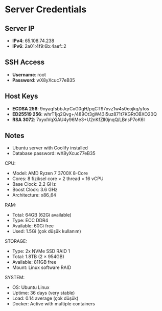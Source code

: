 # Server Credentials

## Server IP
- **IPv4**: 65.108.74.238
- **IPv6**: 2a01:4f9:6b:4aef::2

## SSH Access
- **Username**: root
- **Password**: wX8yXcuc77eB35

## Host Keys
- **ECDSA 256**: 9nyaqfsbbJqrCxG0gH/pqCT97xvz1w4s0eojkq/yfos
- **ED25519 256**: whrT1jq2Qvg+/489Ot3gW43i5uz871t7KGRtOBXO20Q
- **RSA 3072**: 7xyxlVqXiAU4y96Me3+U2nKfZlI0jnqQ/LBnsP7oK6I

## Notes
- Ubuntu server with Coolify installed
- Database password: wX8yXcuc77eB35




 CPU:
  - Model: AMD Ryzen 7 3700X 8-Core
  - Cores: 8 fiziksel core × 2 thread = 16 vCPU
  - Base Clock: 2.2 GHz
  - Boost Clock: 3.6 GHz
  - Architecture: x86_64

  RAM:
  - Total: 64GB (62Gi available)
  - Type: ECC DDR4
  - Available: 60Gi free
  - Used: 1.5Gi (çok düşük kullanım)

  STORAGE:
  - Type: 2x NVMe SSD RAID 1
  - Total: 1.8TB (2 × 954GB)
  - Available: 811GB free
  - Mount: Linux software RAID

  SYSTEM:
  - OS: Ubuntu Linux
  - Uptime: 36 days (very stable)
  - Load: 0.14 average (çok düşük)
  - Docker: Active with multiple containers